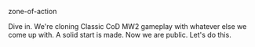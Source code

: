 zone-of-action

Dive in. We're cloning Classic CoD MW2 gameplay with whatever else we come up with. A solid start is made. Now we are public. Let's do this.
